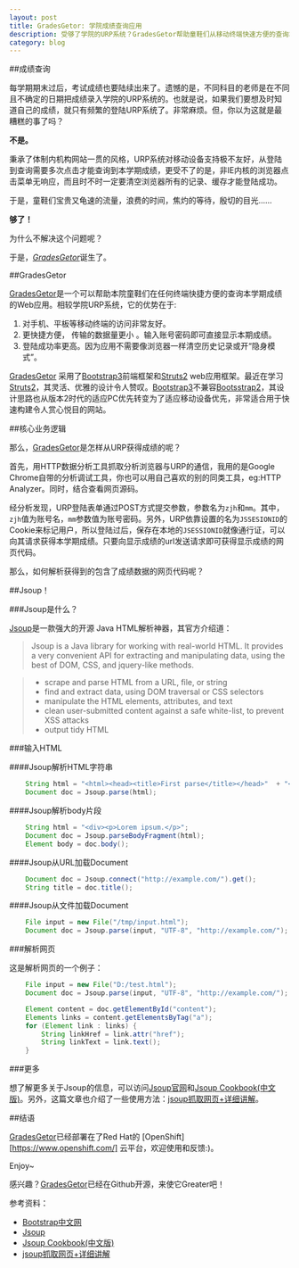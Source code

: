 ```yaml
---
layout: post
title: GradesGetor: 学院成绩查询应用
description: 受够了学院的URP系统？GradesGetor帮助童鞋们从移动终端快速方便的查询本学期成绩!
category: blog
---
```


##成绩查询

每学期期末过后，考试成绩也要陆续出来了。遗憾的是，不同科目的老师是在不同且不确定的日期把成绩录入学院的URP系统的。也就是说，如果我们要想及时知道自己的成绩，就只有频繁的登陆URP系统了。非常麻烦。但，你以为这就是最糟糕的事了吗？

**不是。**

秉承了体制内机构网站一贯的风格，URP系统对移动设备支持极不友好，从登陆到查询需要多次点击才能查询到本学期成绩，更受不了的是，非IE内核的浏览器点击菜单无响应，而且时不时一定要清空浏览器所有的记录、缓存才能登陆成功。

于是，童鞋们宝贵又龟速的流量，浪费的时间，焦灼的等待，殷切的目光……

**够了！**

为什么不解决这个问题呢？

于是，[*GradesGetor*][GradesGetor]诞生了。

##GradesGetor

[GradesGetor][GradesGetor]是一个可以帮助本院童鞋们在任何终端快捷方便的查询本学期成绩的Web应用。相较学院URP系统，它的优势在于:

1. 对手机、平板等移动终端的访问非常友好。
2. 更快捷方便， 传输的数据量更小 。输入账号密码即可直接显示本期成绩。
3. 登陆成功率更高。因为应用不需要像浏览器一样清空历史记录或开“隐身模式”。

[GradesGetor][GradesGetor] 采用了[Bootstrap3][Bootstrap]前端框架和[Struts2](http://struts.apache.org/development/2.x/) web应用框架。最近在学习[Struts2](http://struts.apache.org/development/2.x/)，其灵活、优雅的设计令人赞叹。[Bootstrap3][Bootstrap]不兼容[Bootsstrap2][Bootstrap]，其设计思路也从版本2时代的适应PC优先转变为了适应移动设备优先，非常适合用于快速构建令人赏心悦目的网站。

##核心业务逻辑

那么，[GradesGetor][GradesGetor]是怎样从URP获得成绩的呢？

首先，用HTTP数据分析工具抓取分析浏览器与URP的通信，我用的是Google Chrome自带的分析调试工具，你也可以用自己喜欢的别的同类工具，eg:HTTP Analyzer。同时，结合查看网页源码。

经分析发现，URP登陆表单通过POST方式提交参数，参数名为`zjh`和`mm`。其中，`zjh`值为账号名，`mm`参数值为账号密码。另外，URP依靠设置的名为`JSSESIONID`的Cookie来标记用户，所以登陆过后，保存在本地的`JSESSIONID`就像通行证，可以向其请求获得本学期成绩。只要向显示成绩的url发送请求即可获得显示成绩的网页代码。

那么，如何解析获得到的包含了成绩数据的网页代码呢？

##Jsoup！

###Jsoup是什么？

[Jsoup][Jsoup]是一款强大的开源 Java HTML解析神器，其官方介绍道：

> Jsoup is a Java library for working with real-world HTML. It provides a very convenient API for extracting and manipulating data, using the best of DOM, CSS, and jquery-like methods.

>- scrape and parse HTML from a URL, file, or string
>- find and extract data, using DOM traversal or CSS selectors
>- manipulate the HTML elements, attributes, and text
>- clean user-submitted content against a safe white-list, to prevent XSS attacks
>- output tidy HTML

###输入HTML

####Jsoup解析HTML字符串

``` java
    String html = "<html><head><title>First parse</title></head>"  + "<body><p>Parsed HTML into a doc.</p></body></html>";
    Document doc = Jsoup.parse(html);
```

####Jsoup解析body片段

``` java
    String html = "<div><p>Lorem ipsum.</p>";
    Document doc = Jsoup.parseBodyFragment(html);
    Element body = doc.body();
```

####Jsoup从URL加载Document

```java
    Document doc = Jsoup.connect("http://example.com/").get();
    String title = doc.title();
```

####Jsoup从文件加载Document

```java
    File input = new File("/tmp/input.html");
    Document doc = Jsoup.parse(input, "UTF-8", "http://example.com/");
```

###解析网页

这是解析网页的一个例子：

```java
    File input = new File("D:/test.html"); 
    Document doc = Jsoup.parse(input, "UTF-8", "http://example.com/"); 

    Element content = doc.getElementById("content"); 
    Elements links = content.getElementsByTag("a"); 
    for (Element link : links) { 
        String linkHref = link.attr("href"); 
        String linkText = link.text(); 
    }
```

###更多

想了解更多关于Jsoup的信息，可以访问[Jsoup官网][Jsoup]和[Jsoup Cookbook(中文版)][Jsoup Cookbook(中文版)]。另外，这篇文章也介绍了一些使用方法：[jsoup抓取网页+详细讲解][jsoup抓取网页+详细讲解]。

##结语

[GradesGetor][GradesGetor]已经部署在了Red Hat的 [OpenShift][https://www.openshift.com/] 云平台，欢迎使用和反馈:)。

Enjoy~

感兴趣？[GradesGetor]()已经在Github开源，来使它Greater吧！

参考资料：

- [Bootstrap中文网][Bootstrap中文网]
- [Jsoup][Jsoup]
- [Jsoup Cookbook(中文版)][Jsoup Cookbook(中文版)]
- [jsoup抓取网页+详细讲解][jsoup抓取网页+详细讲解]


[GradesGetor]: https://urp-xylsh.rhcloud.com "GradesGetor"
[Bootstrap中文网]: http://www.bootcss.com/
[Bootstrap]: http://getbootstrap.com/
[Jsoup]: http://jsoup.org/
[Jsoup Cookbook(中文版)]: http://www.open-open.com/jsoup/load-document-from-file.htm
[jsoup抓取网页+详细讲解]: http://my.oschina.net/bigyuan/blog/98115



